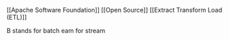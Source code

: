 [[Apache Software Foundation]]
[[Open Source]]
[[Extract Transform Load (ETL)]]

B stands for batch
eam for stream